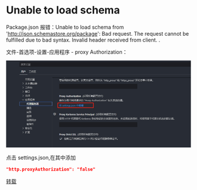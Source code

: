 # Unable to load schema

Package.json 报错：Unable to load schema from 'http://json.schemastore.org/package': Bad request. The request cannot be fulfilled due to bad syntax. Invalid header received from client. .

文件-首选项-设置-应用程序 - proxy Authorization：

![](../../public/UtilsAndDeploy/20231215143438.png)

点击 settings.json,在其中添加

```json
"http.proxyAuthorization": "false"
```

[转载](https://www.imqianduan.com/javascript/530.html)
